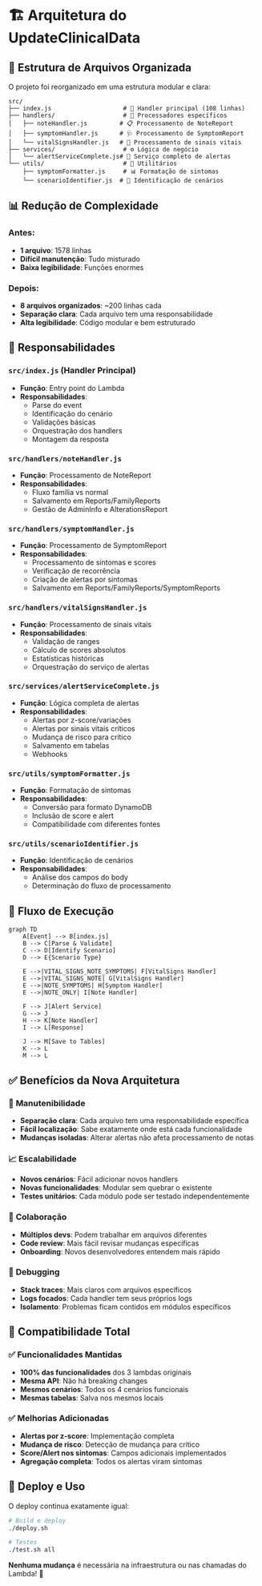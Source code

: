 # 🏗️ Arquitetura do UpdateClinicalData

## 📁 Estrutura de Arquivos Organizada

O projeto foi reorganizado em uma estrutura modular e clara:

```
src/
├── index.js                    # 🎯 Handler principal (108 linhas)
├── handlers/                   # 📝 Processadores específicos
│   ├── noteHandler.js         # 📋 Processamento de NoteReport
│   ├── symptomHandler.js      # 🩺 Processamento de SymptomReport  
│   └── vitalSignsHandler.js   # 💓 Processamento de sinais vitais
├── services/                   # ⚙️ Lógica de negócio
│   └── alertServiceComplete.js# 🚨 Serviço completo de alertas
└── utils/                      # 🔧 Utilitários
    ├── symptomFormatter.js     # 📊 Formatação de sintomas
    └── scenarioIdentifier.js  # 🎯 Identificação de cenários
```

## 📊 Redução de Complexidade

### Antes:
- **1 arquivo**: 1578 linhas
- **Difícil manutenção**: Tudo misturado
- **Baixa legibilidade**: Funções enormes

### Depois:
- **8 arquivos organizados**: ~200 linhas cada
- **Separação clara**: Cada arquivo tem uma responsabilidade
- **Alta legibilidade**: Código modular e bem estruturado

## 🎯 Responsabilidades

### `src/index.js` (Handler Principal)
- **Função**: Entry point do Lambda
- **Responsabilidades**:
  - Parse do event
  - Identificação do cenário
  - Validações básicas
  - Orquestração dos handlers
  - Montagem da resposta

### `src/handlers/noteHandler.js`
- **Função**: Processamento de NoteReport
- **Responsabilidades**:
  - Fluxo família vs normal
  - Salvamento em Reports/FamilyReports
  - Gestão de AdminInfo e AlterationsReport

### `src/handlers/symptomHandler.js`
- **Função**: Processamento de SymptomReport
- **Responsabilidades**:
  - Processamento de sintomas e scores
  - Verificação de recorrência
  - Criação de alertas por sintomas
  - Salvamento em Reports/FamilyReports/SymptomReports

### `src/handlers/vitalSignsHandler.js`
- **Função**: Processamento de sinais vitais
- **Responsabilidades**:
  - Validação de ranges
  - Cálculo de scores absolutos
  - Estatísticas históricas
  - Orquestração do serviço de alertas

### `src/services/alertServiceComplete.js`
- **Função**: Lógica completa de alertas
- **Responsabilidades**:
  - Alertas por z-score/variações
  - Alertas por sinais vitais críticos
  - Mudança de risco para crítico
  - Salvamento em tabelas
  - Webhooks

### `src/utils/symptomFormatter.js`
- **Função**: Formatação de sintomas
- **Responsabilidades**:
  - Conversão para formato DynamoDB
  - Inclusão de score e alert
  - Compatibilidade com diferentes fontes

### `src/utils/scenarioIdentifier.js`
- **Função**: Identificação de cenários
- **Responsabilidades**:
  - Análise dos campos do body
  - Determinação do fluxo de processamento

## 🔄 Fluxo de Execução

```mermaid
graph TD
    A[Event] --> B[index.js]
    B --> C[Parse & Validate]
    C --> D[Identify Scenario]
    D --> E{Scenario Type}
    
    E -->|VITAL_SIGNS_NOTE_SYMPTOMS| F[VitalSigns Handler]
    E -->|VITAL_SIGNS_NOTE| G[VitalSigns Handler]
    E -->|NOTE_SYMPTOMS| H[Symptom Handler]
    E -->|NOTE_ONLY| I[Note Handler]
    
    F --> J[Alert Service]
    G --> J
    H --> K[Note Handler]
    I --> L[Response]
    
    J --> M[Save to Tables]
    K --> L
    M --> L
```

## ✅ Benefícios da Nova Arquitetura

### 🧹 **Manutenibilidade**
- **Separação clara**: Cada arquivo tem uma responsabilidade específica
- **Fácil localização**: Sabe exatamente onde está cada funcionalidade
- **Mudanças isoladas**: Alterar alertas não afeta processamento de notas

### 📈 **Escalabilidade**
- **Novos cenários**: Fácil adicionar novos handlers
- **Novas funcionalidades**: Modular sem quebrar o existente
- **Testes unitários**: Cada módulo pode ser testado independentemente

### 👥 **Colaboração**
- **Múltiplos devs**: Podem trabalhar em arquivos diferentes
- **Code review**: Mais fácil revisar mudanças específicas
- **Onboarding**: Novos desenvolvedores entendem mais rápido

### 🔧 **Debugging**
- **Stack traces**: Mais claros com arquivos específicos
- **Logs focados**: Cada handler tem seus próprios logs
- **Isolamento**: Problemas ficam contidos em módulos específicos

## 🎯 Compatibilidade Total

### ✅ **Funcionalidades Mantidas**
- **100% das funcionalidades** dos 3 lambdas originais
- **Mesma API**: Não há breaking changes
- **Mesmos cenários**: Todos os 4 cenários funcionais
- **Mesmas tabelas**: Salva nos mesmos locais

### ✅ **Melhorias Adicionadas**
- **Alertas por z-score**: Implementação completa
- **Mudança de risco**: Detecção de mudança para crítico
- **Score/Alert nos sintomas**: Campos adicionais implementados
- **Agregação completa**: Todos os alertas viram sintomas

## 🚀 Deploy e Uso

O deploy continua exatamente igual:

```bash
# Build e deploy
./deploy.sh

# Testes
./test.sh all
```

**Nenhuma mudança** é necessária na infraestrutura ou nas chamadas do Lambda! 🎉
